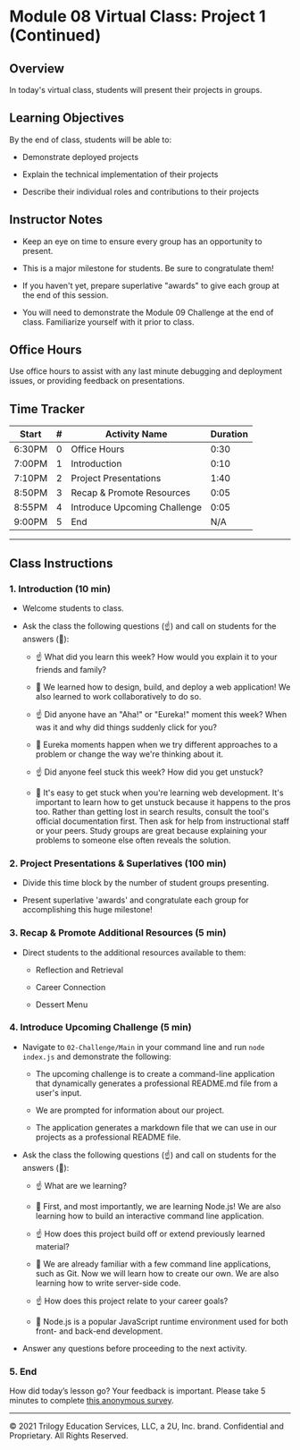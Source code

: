 # Module 08 Virtual Class: Project 1 (Continued)

## Overview

In today's virtual class, students will present their projects in groups.


## Learning Objectives

By the end of class, students will be able to:

* Demonstrate deployed projects

* Explain the technical implementation of their projects

* Describe their individual roles and contributions to their projects


## Instructor Notes

* Keep an eye on time to ensure every group has an opportunity to present.

* This is a major milestone for students. Be sure to congratulate them!

* If you haven't yet, prepare superlative "awards" to give each group at the end of this session.

* You will need to demonstrate the Module 09 Challenge at the end of class. Familiarize yourself with it prior to class.


## Office Hours

Use office hours to assist with any last minute debugging and deployment issues, or providing feedback on presentations.


## Time Tracker
| Start  | #   | Activity Name                              | Duration |
| ------ | --- | ----------------------------               | -------- |
| 6:30PM | 0   | Office Hours                               | 0:30     |
| 7:00PM | 1   | Introduction                               | 0:10     |
| 7:10PM | 2   | Project Presentations                      | 1:40     |
| 8:50PM | 3   | Recap & Promote Resources                  | 0:05     |
| 8:55PM | 4   | Introduce Upcoming Challenge               | 0:05     |
| 9:00PM | 5   | End                                        | N/A      |

---

## Class Instructions

### 1. Introduction (10 min)

* Welcome students to class.

* Ask the class the following questions (☝️) and call on students for the answers (🙋):

    * ☝️ What did you learn this week? How would you explain it to your friends and family?

    * 🙋 We learned how to design, build, and deploy a web application! We also learned to work collaboratively to do so.

    * ☝️ Did anyone have an "Aha!" or "Eureka!" moment this week? When was it and why did things suddenly click for you?

    * 🙋 Eureka moments happen when we try different approaches to a problem or change the way we're thinking about it.

    * ☝️ Did anyone feel stuck this week? How did you get unstuck?

    * 🙋 It's easy to get stuck when you're learning web development. It's important to learn how to get unstuck because it happens to the pros too. Rather than getting lost in search results, consult the tool's official documentation first. Then ask for help from instructional staff or your peers. Study groups are great because explaining your problems to someone else often reveals the solution.

### 2. Project Presentations & Superlatives (100 min)

* Divide this time block by the number of student groups presenting.

* Present superlative 'awards' and congratulate each group for accomplishing this huge milestone!

### 3. Recap & Promote Additional Resources (5 min)

* Direct students to the additional resources available to them:

    * Reflection and Retrieval

    * Career Connection

    * Dessert Menu

### 4. Introduce Upcoming Challenge (5 min)

* Navigate to `02-Challenge/Main` in your command line and run `node index.js` and demonstrate the following:

    * The upcoming challenge is to create a command-line application that dynamically generates a professional README.md file from a user's input.

    * We are prompted for information about our project.

    * The application generates a markdown file that we can use in our projects as a professional README file.

* Ask the class the following questions (☝️) and call on students for the answers (🙋):

    * ☝️ What are we learning?

    * 🙋 First, and most importantly, we are learning Node.js! We are also learning how to build an interactive command line application.

    * ☝️ How does this project build off or extend previously learned material?

    * 🙋 We are already familiar with a few command line applications, such as Git. Now we will learn how to create our own. We are also learning how to write server-side code.

    * ☝️ How does this project relate to your career goals?

    * 🙋 Node.js is a popular JavaScript runtime environment used for both front- and back-end development.

* Answer any questions before proceeding to the next activity.

### 5. End

How did today’s lesson go? Your feedback is important. Please take 5 minutes to complete [this anonymous survey](https://forms.gle/3LozVjherGH83aG17).

---
© 2021 Trilogy Education Services, LLC, a 2U, Inc. brand.  Confidential and Proprietary.  All Rights Reserved.
